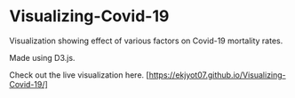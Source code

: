 # Visualizing-Covid-19
Visualization showing effect of various factors on Covid-19 mortality rates. 

Made using D3.js.

Check out the live visualization here. [https://ekjyot07.github.io/Visualizing-Covid-19/]
